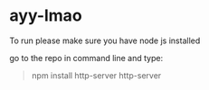 # ayy-lmao

To run please make sure you have node js installed

go to the repo in command line and type:

> npm install http-server
> http-server
